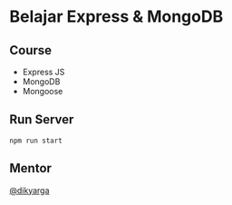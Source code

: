 # Belajar Express & MongoDB

## Course
- Express JS
- MongoDB
- Mongoose

## Run Server
```
npm run start
```

## Mentor
[@dikyarga](https://github.com/dikyarga)
